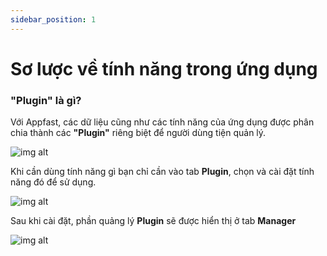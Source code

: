 ```yaml
---
sidebar_position: 1
---
```


# Sơ lược về tính năng trong ứng dụng

### **"Plugin"** là gì?

Với Appfast, các dữ liệu cũng như các tính năng của ứng dụng được phân chia thành các **"Plugin"** riêng biệt để người dùng tiện quản lý.

![img alt](/img/data/overview/plugin1.jpg)

 Khi cần dùng tính năng gì bạn chỉ cần vào tab **Plugin**, chọn và cài đặt tính năng đó để sử dụng.

 ![img alt](/img/data/overview/plugin2.jpg)

Sau khi cài đặt, phần quảng lý **Plugin** sẽ được hiển thị ở tab **Manager**

 ![img alt](/img/data/overview/plugin3.jpg)
